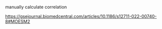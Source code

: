 manually calculate correlation

https://gsejournal.biomedcentral.com/articles/10.1186/s12711-022-00740-8#MOESM2 

